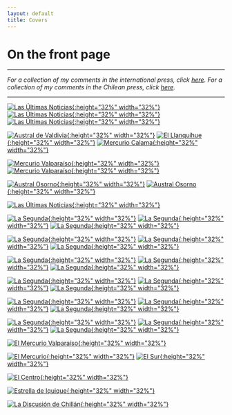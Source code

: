 ```yaml
---
layout: default
title: Covers
---
```


<h1>On the front page</h1>

---

*For a collection of my comments in the international press, click [here](https://kennethbunker.github.io/press). For a collection of my comments in the Chilean press, click [here](https://kennethbunker.github.io/prensa).*

---

[![Las Últimas Noticias](/img/20210719%20-%20LUN.png){:height="32%" width="32%"}](/img/20210719%20-%20LUN.png) [![Las Últimas Noticias](/img/20211122%20-%20LUN.png){:height="32%" width="32%"}](/img/20211122%20-%20LUN.png) [![Las Últimas Noticias](/img/20211220%20-%20LUN.png){:height="32%" width="32%"}](/img/20211220%20-%20LUN.png)

[![Austral de Valdivia](/img/20211212%20-%20AustralValdivia.png){:height="32%" width="32%"}](/img/20211212%20-%20AustralValdivia.png) [![El Llanquihue](/img/20211212%20-%20El_Llanquihue.png){:height="32%" width="32%"}](/img/20211212%20-%20El_Llanquihue.png) [![Mercurio Calama](/img/20211212%20-%20MercurioCalama.png){:height="32%" width="32%"}](/img/20211212%20-%20MercurioCalama.png)

[![Mercurio Valparaíso](/img/20211212%20-%20MercurioValpo.png){:height="32%" width="32%"}](/img/20211212%20-%20MercurioValpo.png) [![Mercurio Valparaíso](/img/20210411%20-%20MercurioValpo.png){:height="32%" width="32%"}](/img/20210411%20-%20MercurioValpo.png)

[![Austral Osorno](/img/20211212%20-%20AustralOsorno.png){:height="32%" width="32%"}](/img/20211212%20-%20AustralOsorno.png) [![Austral Osorno](/img/20210411%20-%20AustralOsorno.png){:height="32%" width="32%"}](/img/20210411%20-%20AustralOsorno.png)

[![Las Últimas Noticias](/img/20210720%20-%20LUN.png){:height="32%" width="32%"}](/img/20210720%20-%20LUN.png)

[![La Segunda](/img/20220411%20-%20La%20Segunda.png){:height="32%" width="32%"}](/img/20220411%20-%20La%20Segunda.png) [![La Segunda](/img/20220406%20-%20La%20Segunda.png){:height="32%" width="32%"}](/img/20220406%20-%20La%20Segunda.png) [![La Segunda](/img/20211213%20-%20La%20Segunda.png){:height="32%" width="32%"}](/img/20211213%20-%20La%20Segunda.png)

[![La Segunda](/img/20211130%20-%20La%20Segunda.png){:height="32%" width="32%"}](/img/20211130%20-%20La%20Segunda.png) [![La Segunda](/img/20211124%20-%20La%20Segunda.png){:height="32%" width="32%"}](/img/20211124%20-%20La%20Segunda.png) [![La Segunda](/img/20210719%20-%20La%20Segunda.png){:height="32%" width="32%"}](/img/20210719%20-%20La%20Segunda.png)

[![La Segunda](/img/20210806%20-%20La%20Segunda.png){:height="32%" width="32%"}](/img/20210806%20-%20La%20Segunda.png) [![La Segunda](/img/20211019%20-%20La%20Segunda.png){:height="32%" width="32%"}](/img/20211019%20-%20La%20Segunda.png) [![La Segunda](/img/20211004%20-%20La%20Segunda.png){:height="32%" width="32%"}](/img/20211004%20-%20La%20Segunda.png)

[![La Segunda](/img/20210909%20-%20La%20Segunda.png){:height="32%" width="32%"}](/img/20210909%20-%20La%20Segunda.png) [![La Segunda](/img/20210824%20-%20La%20Segunda.png){:height="32%" width="32%"}](/img/20210824%20-%20La%20Segunda.png) [![La Segunda](/img/20210922%20-%20La%20Segunda.png){:height="32%" width="32%"}](/img/20210922%20-%20La%20Segunda.png)

[![La Segunda](/img/20210924%20-%20La%20Segunda.png){:height="32%" width="32%"}](/img/20210924%20-%20La%20Segunda.png) [![La Segunda](/img/20210927%20-%20La%20Segunda.png){:height="32%" width="32%"}](/img/20210927%20-%20La%20Segunda.png) [![La Segunda](/img/20210905%20-%20La%20Segunda.png){:height="32%" width="32%"}](/img/20210905%20-%20La%20Segunda.png)

[![La Segunda](/img/20210301%20-%20La%20Segunda.png){:height="32%" width="32%"}](/img/20210301%20-%20La%20Segunda.png) [![La Segunda](/img/20211203%20-%20La%20Segunda.png){:height="32%" width="32%"}](/img/20211203%20-%20La%20Segunda.png) [![La Segunda](/img/20210427%20-%20La%20Segunda.png){:height="32%" width="32%"}](/img/20210427%20-%20La%20Segunda.png)

[![El Mercurio Valparaíso](/img/20210808%20-%20MercurioValpo.png){:height="32%" width="32%"}](/img/20210808%20-%20MercurioValpo.png)

[![El Mercurio](/img/20210225%20-%20Mercurio.png){:height="32%" width="32%"}](/img/20210225%20-%20Mercurio.png) [![El Sur](/img/20210411%20-%20El_Sur.png){:height="32%" width="32%"}](/img/20210411%20-%20El_Sur.png)

[![El Centro](/img/20160522%20-%20El_Centro.png){:height="32%" width="32%"}](https://kennethbunker.github.io/img/20160522%20-%20El_Centro.png)

[![Estrella de Iquique](/img/20210411%20-%20Estrella_Iquique.png){:height="32%" width="32%"}](/img/20210411%20-%20Estrella_Iquique.png)

[![La Discusión de Chillán](/img/20211215%20-%20La_Discusion.png){:height="32%" width="32%"}](/img/20211215%20-%20La_Discusion.png)
